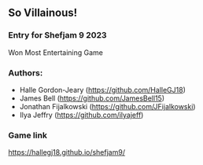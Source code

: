 ## So Villainous!
### Entry for Shefjam 9 2023
Won Most Entertaining Game

### Authors: 
- Halle Gordon-Jeary (https://github.com/HalleGJ18)
- James Bell (https://github.com/JamesBell15)
- Jonathan Fijalkowski (https://github.com/JFijalkowski)
- Ilya Jeffry (https://github.com/ilyajeff)

### Game link
https://hallegj18.github.io/shefjam9/
